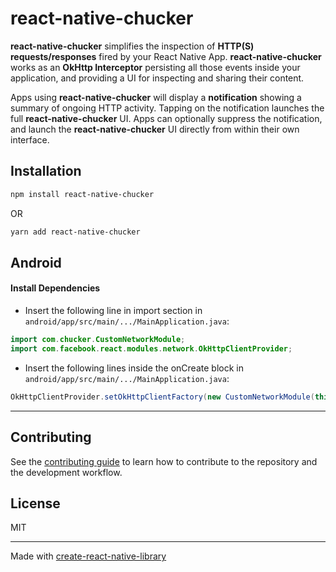 # react-native-chucker

**react-native-chucker** simplifies the inspection of **HTTP(S) requests/responses** fired by your React Native App. **react-native-chucker** works as an **OkHttp Interceptor** persisting all those events inside your application, and providing a UI for inspecting and sharing their content.

Apps using **react-native-chucker** will display a **notification** showing a summary of ongoing HTTP activity. Tapping on the notification launches the full **react-native-chucker** UI. Apps can optionally suppress the notification, and launch the **react-native-chucker** UI directly from within their own interface.

## Installation

```sh
npm install react-native-chucker
```
 OR
```sh
yarn add react-native-chucker
```

## Android

#### Install Dependencies

- Insert the following line in import section in `android/app/src/main/.../MainApplication.java`:
```java
import com.chucker.CustomNetworkModule;
import com.facebook.react.modules.network.OkHttpClientProvider;
```

- Insert the following lines inside the onCreate block in `android/app/src/main/.../MainApplication.java`:
```java
OkHttpClientProvider.setOkHttpClientFactory(new CustomNetworkModule(this));
```

---

## Contributing

See the [contributing guide](CONTRIBUTING.md) to learn how to contribute to the repository and the development workflow.

## License

MIT

---

Made with [create-react-native-library](https://github.com/callstack/react-native-builder-bob)
